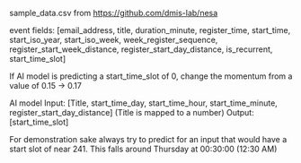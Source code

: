 sample_data.csv from https://github.com/dmis-lab/nesa

event fields:
[email_address, title, duration_minute, register_time, start_time, start_iso_year, start_iso_week, week_register_sequence, register_start_week_distance, register_start_day_distance, is_recurrent, start_time_slot]

If AI model is predicting a start_time_slot of 0, change the momentum from a value of 0.15 -> 0.17

AI model 
    Input: [Title, start_time_day, start_time_hour, start_time_minute, register_start_day_distance]
    (Title is mapped to a number)
    Output: [start_time_slot]

For demonstration sake always try to predict for an input that would have a start slot of near 241. This falls around Thursday at 00:30:00 (12:30 AM)
